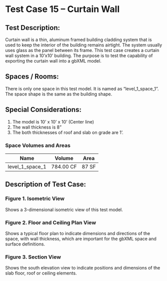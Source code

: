 # Test Case 15 – Curtain Wall
## Test Description:
Curtain wall is a thin, aluminum framed building cladding system that is used to keep the interior of the building remains airtight. The system usually uses glass as the panel between its frame. This test case creates a curtain wall system in a 10’x10’ building. The purpose is to test the capability of exporting the curtain wall into a gbXML model.
## Spaces / Rooms:
There is only one space in this test model. It is named as “level_1_space_1”. The space shape is the same as the building shape.
## Special Considerations:
1.	The model is 10’ x 10’ x 10’ (Center line)
2.	The wall thickness is 8”
3.	The both thicknesses of roof and slab on grade are 1’.
### Space Volumes and Areas

| Name            | Volume    | Area  |
|-----------------|-----------|-------|
| level_1_space_1 | 784.00 CF | 87 SF |


## Description of Test Case:
### Figure 1. Isometric View
Shows a 3-dimensional isometric view of this test model.
### Figure 2. Floor and Ceiling Plan View
Shows a typical floor plan to indicate dimensions and directions of the space, with wall thickness, which are important for the gbXML space and surface definitions.  
### Figure 3. Section View
Shows the south elevation view to indicate positions and dimensions of the slab floor, roof or ceiling elements.
